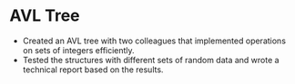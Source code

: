 # AVL Tree

- Created an AVL tree with two colleagues that implemented operations on sets of integers efficiently.
- Tested the structures with different sets of random data and wrote a technical report based on the results.
